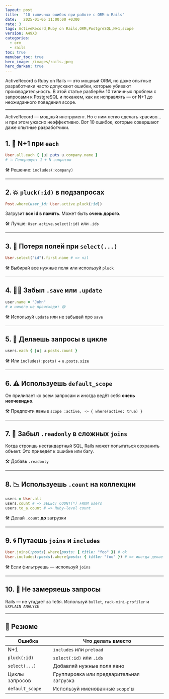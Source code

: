```yaml
---
layout: post
title:  "10 типичных ошибок при работе с ORM в Rails"
date:   2025-01-05 11:00:00 +0300
rate: 3
tags: ActiveRecord,Ruby on Rails,ORM,PostgreSQL,N+1,scope
version: A49X3
categories:
  - orm
  - rails
toc: true
menubar_toc: true
hero_image: /images/rails.jpeg
hero_darken: true
---
```

ActiveRecord в Ruby on Rails — это мощный ORM, но даже опытные разработчики часто допускают ошибки, которые убивают производительность. В этой статье разберём 10 типичных проблем с запросами к PostgreSQL и покажем, как их исправлять — от N+1 до неожиданного поведения scope.

---
ActiveRecord — мощный инструмент. Но с ним легко сделать красиво… и при этом ужасно неэффективно. Вот 10 ошибок, которые совершают даже опытные разработчики.

## 1. 🔁 N+1 при `each`

```ruby
User.all.each { |u| puts u.company.name }
# 💥 Генерирует 1 + N запросов
````

🛠 Решение: `includes(:company)`

---

## 2. 💥 `pluck(:id)` в подзапросах

```ruby
Post.where(user_id: User.active.pluck(:id))
```

Загрузит **все id в память**. Может быть **очень дорого**.

🛠 Лучше: `User.active.select(:id)` или `.ids`

---

## 3. 🧊 Потеря полей при `select(...)`

```ruby
User.select("id").first.name # => nil
```

🛠 Выбирай все нужные поля или используй `pluck`

---

## 4. 🤷‍♂️ Забыл `.save` или `.update`

```ruby
user.name = "John"
# и ничего не происходит 😅
```

🛠 Используй `update` или не забывай про `save`

---

## 5. 🧠 Делаешь запросы в цикле

```ruby
users.each { |u| u.posts.count }
```

🛠 Или `includes(:posts)` + `u.posts.size`

---

## 6. ⚠️ Используешь `default_scope`

Он прилипает ко всем запросам и иногда ведёт себя **очень неочевидно**.

🛠 Предпочти явные `scope :active, -> { where(active: true) }`

---

## 7. 🧱 Забыл `.readonly` в сложных `joins`

Когда строишь нестандартный SQL, Rails может попытаться сохранить объект.
Это приведёт к ошибке или багу.

🛠 Добавь `.readonly`

---

## 8. 📉 Используешь `.count` на коллекции

```ruby
users = User.all
users.count # => SELECT COUNT(*) FROM users
users.to_a.count # => Ruby-level count
```

🛠 Делай `.count` **до** загрузки

---

## 9. 🌀 Путаешь `joins` и `includes`

```ruby
User.joins(:posts).where(posts: { title: "foo" }) # ok
User.includes(:posts).where(posts: { title: "foo" }) # => иногда делает JOIN, иногда нет
```

🛠 Если фильтруешь — используй `joins`

---

## 10. 🚀 Не замеряешь запросы

Rails — не угадает за тебя. Используй `bullet`, `rack-mini-profiler` и `EXPLAIN ANALYZE`

---

## 📌 Резюме

| Ошибка          | Что делать вместо                        |
| --------------- | ---------------------------------------- |
| N+1             | `includes` или `preload`                 |
| `pluck(:id)`    | `select(:id)` или `.ids`                 |
| `select(...)`   | Добавляй нужные поля явно                |
| Циклы запросов  | Группировка или предварительная загрузка |
| `default_scope` | Используй именованные `scope`'ы          |
